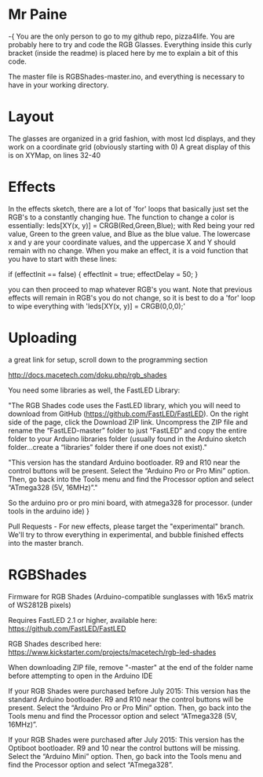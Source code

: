 Mr Paine
========
-{
You are the only person to go to my github repo, pizza4life. You are probably here to try and code the RGB Glasses. Everything inside this curly bracket (inside the readme) is placed here by me to explain a bit of this code.

The master file is RGBShades-master.ino, and everything is necessary to have in your working directory. 

Layout
======
The glasses are organized in a grid fashion, with most lcd displays, and they work on a coordinate grid (obviously starting with 0) A great display of this is on XYMap, on lines 32-40

Effects
=======
In the effects sketch, there are a lot of 'for' loops that basically just set the RGB's to a constantly changing hue. The function to change a color is essentially:
leds[XY(x, y)] = CRGB(Red,Green,Blue);
with Red being your red value, Green to the green value, and Blue as the blue value.
The lowercase x and y are your coordinate values, and the uppercase X and Y should remain with no change.
When you make an effect, it is a void function that you have to start with these lines:

  if (effectInit == false) {
    effectInit = true;
    effectDelay = 50;
  }
  
  you can then proceed to map whatever RGB's you want. Note that previous effects will remain in RGB's you do not change, so it is best to do a 'for' loop to wipe everything with 'leds[XY(x, y)] = CRGB(0,0,0);'
  
  Uploading
========
  a great link for setup, scroll down to the programming section
  
  http://docs.macetech.com/doku.php/rgb_shades
  
  You need some libraries as well, the FastLED Library: 

"The RGB Shades code uses the FastLED library, which you will need to download from GitHub (https://github.com/FastLED/FastLED). On the right side of the page, click the Download ZIP link. Uncompress the ZIP file and rename the “FastLED-master” folder to just “FastLED” and copy the entire folder to your Arduino libraries folder (usually found in the Arduino sketch folder…create a “libraries” folder there if one does not exist)."


  "This version has the standard Arduino bootloader. R9 and R10 near the control buttons will be present.
Select the “Arduino Pro or Pro Mini” option. Then, go back into the Tools menu and find the Processor option and select “ATmega328 (5V, 16MHz)”."

So the arduino pro or pro mini board, with atmega328 for processor. (under tools in the arduino ide)
}

Pull Requests - For new effects, please target the "experimental" branch. We'll try to throw everything in experimental, and bubble finished effects into the master branch.

RGBShades
=========

Firmware for RGB Shades (Arduino-compatible sunglasses with 16x5 matrix of WS2812B pixels)

Requires FastLED 2.1 or higher, available here: https://github.com/FastLED/FastLED

RGB Shades described here: https://www.kickstarter.com/projects/macetech/rgb-led-shades

When downloading ZIP file, remove "-master" at the end of the folder name before attempting
to open in the Arduino IDE

If your RGB Shades were purchased before July 2015:
This version has the standard Arduino bootloader. R9 and R10 near the control buttons will be present.
Select the “Arduino Pro or Pro Mini” option. Then, go back into the Tools menu and find the Processor option and select “ATmega328 (5V, 16MHz)”.

If your RGB Shades were purchased after July 2015:
This version has the Optiboot bootloader. R9 and 10 near the control buttons will be missing.
Select the “Arduino Mini” option. Then, go back into the Tools menu and find the Processor option and select “ATmega328”.
